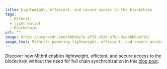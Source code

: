 ```yaml
---
title: Lightweight, efficient, and secure access to the blockchain
tags:
  - Mithril
  - light wallet
  - Blockchain
url: ""
image: https://ucarecdn.com/40b96e7e-ef53-4526-b7bc-5ee4bb6a4f38/
image_text: Mithril: powering lightweight, efficient, and secure access to the blockchain
---
```


Discover how Mithril enables lightweight, efficient, and secure access to the blockchain without the need for full chain synchronization in this [blog post](https://iohk.io/en/blog/posts/2025/05/19/mithril-powering-lightweight-access-to-the-cardano-blockchain/).
